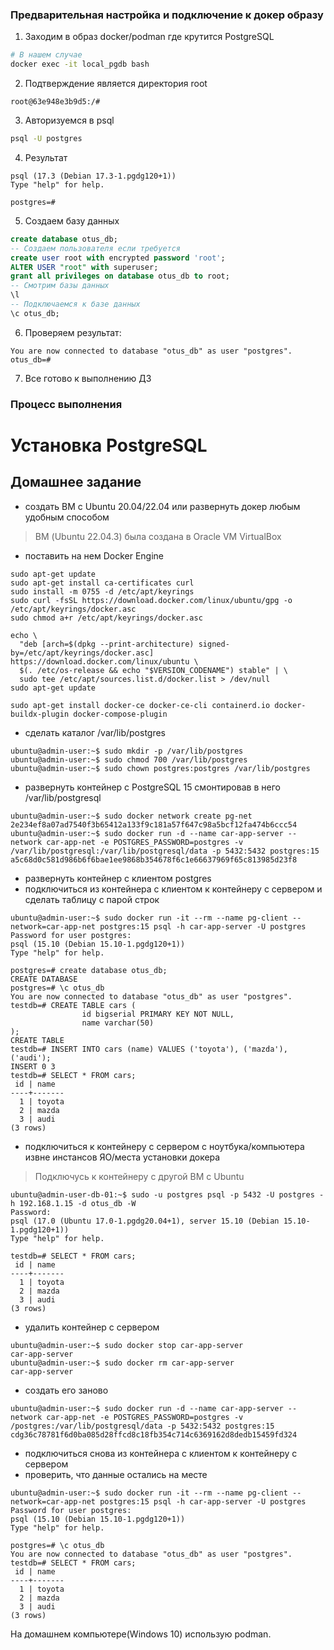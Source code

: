 ### Предварительная настройка и подключение к докер образу
1. Заходим в образ docker/podman где крутится PostgreSQL
```bash
# В нашем случае 
docker exec -it local_pgdb bash
```
2. Подтверждение является директория root

```
root@63e948e3b9d5:/#
```
3. Авторизуемся в psql
```bash
psql -U postgres
```
4. Результат
```
psql (17.3 (Debian 17.3-1.pgdg120+1))
Type "help" for help.

postgres=#
```
5. Создаем базу данных
```sql
create database otus_db;
-- Создаем пользователя если требуется
create user root with encrypted password 'root';
ALTER USER "root" with superuser;
grant all privileges on database otus_db to root;
-- Смотрим базы данных
\l
-- Подключаемся к базе данных
\c otus_db;

```
6. Проверяем результат:
```
You are now connected to database "otus_db" as user "postgres".
otus_db=#  
```
7. Все готово к выполнению ДЗ


### Процесс выполнения

# Установка PostgreSQL
## Домашнее задание
* создать ВМ с Ubuntu 20.04/22.04 или развернуть докер любым удобным способом
> ВМ (Ubuntu 22.04.3) была создана в Oracle VM VirtualBox
* поставить на нем Docker Engine
```
sudo apt-get update
sudo apt-get install ca-certificates curl
sudo install -m 0755 -d /etc/apt/keyrings
sudo curl -fsSL https://download.docker.com/linux/ubuntu/gpg -o /etc/apt/keyrings/docker.asc
sudo chmod a+r /etc/apt/keyrings/docker.asc

echo \
  "deb [arch=$(dpkg --print-architecture) signed-by=/etc/apt/keyrings/docker.asc] https://download.docker.com/linux/ubuntu \
  $(. /etc/os-release && echo "$VERSION_CODENAME") stable" | \
  sudo tee /etc/apt/sources.list.d/docker.list > /dev/null
sudo apt-get update

sudo apt-get install docker-ce docker-ce-cli containerd.io docker-buildx-plugin docker-compose-plugin
```
* сделать каталог /var/lib/postgres
```
ubuntu@admin-user:~$ sudo mkdir -p /var/lib/postgres
ubuntu@admin-user:~$ sudo chmod 700 /var/lib/postgres
ubuntu@admin-user:~$ sudo chown postgres:postgres /var/lib/postgres
```
* развернуть контейнер с PostgreSQL 15 смонтировав в него /var/lib/postgresql
```
ubuntu@admin-user:~$ sudo docker network create pg-net
2e234ef8a07ad7540f3b65412a133f9c181a57f647c98a5bcf12fa474b6ccc54
ubuntu@admin-user:~$ sudo docker run -d --name car-app-server --network car-app-net -e POSTGRES_PASSWORD=postgres -v /var/lib/postgresql:/var/lib/postgresql/data -p 5432:5432 postgres:15
a5c68d0c581d986b6f6bae1ee9868b354678f6c1e66637969f65c813985d23f8
```
* развернуть контейнер с клиентом postgres
* подключиться из контейнера с клиентом к контейнеру с сервером и сделать таблицу с парой строк
```
ubuntu@admin-user:~$ sudo docker run -it --rm --name pg-client --network=car-app-net postgres:15 psql -h car-app-server -U postgres
Password for user postgres:
psql (15.10 (Debian 15.10-1.pgdg120+1))
Type "help" for help.

postgres=# create database otus_db;
CREATE DATABASE
postgres=# \c otus_db
You are now connected to database "otus_db" as user "postgres".
testdb=# CREATE TABLE cars (
                id bigserial PRIMARY KEY NOT NULL,
                name varchar(50)
);
CREATE TABLE
testdb=# INSERT INTO cars (name) VALUES ('toyota'), ('mazda'), ('audi');
INSERT 0 3
testdb=# SELECT * FROM cars;
 id | name
----+-------
  1 | toyota
  2 | mazda
  3 | audi
(3 rows)
```
* подключиться к контейнеру с сервером с ноутбука/компьютера извне инстансов ЯО/места установки докера
> Подключусь к контейнеру с другой ВМ с Ubuntu
```
ubuntu@admin-user-db-01:~$ sudo -u postgres psql -p 5432 -U postgres -h 192.168.1.15 -d otus_db -W
Password:
psql (17.0 (Ubuntu 17.0-1.pgdg20.04+1), server 15.10 (Debian 15.10-1.pgdg120+1))
Type "help" for help.

testdb=# SELECT * FROM cars;
 id | name
----+-------
  1 | toyota
  2 | mazda
  3 | audi
(3 rows)
```
* удалить контейнер с сервером
```
ubuntu@admin-user:~$ sudo docker stop car-app-server
car-app-server
ubuntu@admin-user:~$ sudo docker rm car-app-server
car-app-server
```
* создать его заново
```
ubuntu@admin-user:~$ sudo docker run -d --name car-app-server --network car-app-net -e POSTGRES_PASSWORD=postgres -v /postgres:/var/lib/postgresql/data -p 5432:5432 postgres:15
cdg36c78781f6d0ba085d28ffcd8c18fb354c714c6369162d8dedb15459fd324
```
* подключиться снова из контейнера с клиентом к контейнеру с сервером
* проверить, что данные остались на месте
```
ubuntu@admin-user:~$ sudo docker run -it --rm --name pg-client --network=car-app-net postgres:15 psql -h car-app-server -U postgres
Password for user postgres:
psql (15.10 (Debian 15.10-1.pgdg120+1))
Type "help" for help.

postgres=# \c otus_db
You are now connected to database "otus_db" as user "postgres".
testdb=# SELECT * FROM cars;
 id | name
----+-------
  1 | toyota
  2 | mazda
  3 | audi
(3 rows)
```

На домашнем компьютере(Windows 10) использую podman. 